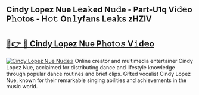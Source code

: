 ## Cindy Lopez Nue L𝚎a𝚔ed N𝚞𝚍e - Part-U1q Vi𝚍𝚎o P𝚑𝚘tos - H𝚘𝚝 O𝚗𝚕yf𝚊ns L𝚎a𝚔s zHZlV

# <h2><a href="http://kf1aby.oniu.top/?m=Cindy+Lopez+Nue">🔗👉 🔴 Cindy Lopez Nue P𝚑ot𝚘𝚜 V𝚒d𝚎o</a></h2>

[![Cindy Lopez Nue Nu𝚍e𝚜](https://i.imgur.com/0qMVB7G.gif)](http://kf1aby.oniu.top/?m=Cindy+Lopez+Nue)
Online creator and multimedia entertainer Cindy Lopez Nue, acclaimed for distributing dance and lifestyle knowledge through popular dance routines and brief clips. Gifted vocalist Cindy Lopez Nue, known for their remarkable singing abilities and achievements in the music world.  
